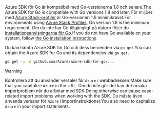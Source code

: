 <span data-ttu-id="5bc84-101">Azure SDK för Go är kompatibel med Go-versionerna 1.8 och senare.</span><span class="sxs-lookup"><span data-stu-id="5bc84-101">The Azure SDK for Go is compatible with Go versions 1.8 and later.</span></span> <span data-ttu-id="5bc84-102">För miljöer med [Azure Stack-profiler](https://docs.microsoft.com/en-us/azure/azure-stack/azure-stack-version-profiles) är Go-versionen 1.9 minimikravet.</span><span class="sxs-lookup"><span data-stu-id="5bc84-102">For environments using [Azure Stack Profiles](https://docs.microsoft.com/en-us/azure/azure-stack/azure-stack-version-profiles), Go version 1.9 is the minimum requirement.</span></span> <span data-ttu-id="5bc84-103">Om du inte har Go tillgängligt på datorn följer du [installationsanvisningarna för Go](https://golang.org/doc/install).</span><span class="sxs-lookup"><span data-stu-id="5bc84-103">If you do not have Go available on your system, follow [the Go installation instructions](https://golang.org/doc/install).</span></span>

<span data-ttu-id="5bc84-104">Du kan hämta Azure SDK för Go och dess beroenden via `go get`.</span><span class="sxs-lookup"><span data-stu-id="5bc84-104">You can obtain the Azure SDK for Go and its dependencies via `go get`.</span></span>

```bash
go get -u -d github.com/Azure/azure-sdk-for-go/...
```

> [!WARNING]
> <span data-ttu-id="5bc84-105">Kontrollera att du använder versaler för `Azure` i webbadressen.</span><span class="sxs-lookup"><span data-stu-id="5bc84-105">Make sure that you capitalize `Azure` in the URL.</span></span> <span data-ttu-id="5bc84-106">Om du inte gör det kan det orsaka importproblem när du arbetar med SDK.</span><span class="sxs-lookup"><span data-stu-id="5bc84-106">Doing otherwise can cause case-related import problems when working with the SDK.</span></span> <span data-ttu-id="5bc84-107">Du måste även använda versaler för `Azure` i importinstruktioner.</span><span class="sxs-lookup"><span data-stu-id="5bc84-107">You also need to capitalize `Azure` in your import statements.</span></span>

